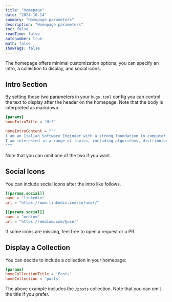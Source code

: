 ```yaml
---
title: "Homepage"
date: "2024-10-14"
summary: "Homepage parameters"
description: "Homepage parameters"
toc: false
readTime: false
autonumber: true
math: false
showTags: false
---
```


The homepage offers minimal customization options, you can specify an intro, a collection to display, and social icons.

## Intro Section

By setting those two parameters in your `hugo.toml` config you can control the text to display after the header on the homepage. Note that the body is interpreted as markdown.

```toml
[params]
homeIntroTitle = 'Hi!'

homeIntroContent = """
I am an Italian Software Engineer with a strong foundation in computer science and a passion for solving complex problems. 
I am interested in a range of topics, including algorithms, distributed systems, databases, and information retrieval.
"""
```

Note that you can omit one of the two if you want.

## Social Icons

You can include social icons after the intro like follows.

```toml
[[params.social]]
name = "linkedin"
url = "https://www.linkedin.com/in/user/"

[[params.social]]
name = "medium"
url = "https://medium.com/@user"
```

If some icons are missing, feel free to open a request or a PR.
## Display a Collection

You can decide to include a collection in your homepage:

```toml
[params]
homeCollectionTitle = 'Posts'
homeCollection = 'posts'
```

The above example includes the `/posts` collection. Note that you can omit the title if you prefer.
